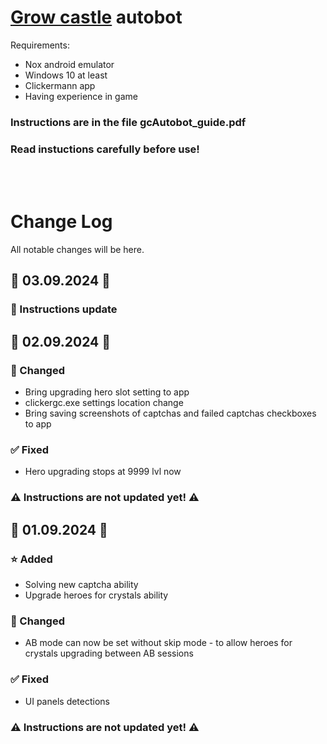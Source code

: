 # [Grow castle](https://play.google.com/store/apps/details?id=com.raongames.growcastle) autobot

Requirements:
- Nox android emulator
- Windows 10 at least
- Clickermann app
- Having experience in game

### Instructions are in the file gcAutobot_guide.pdf
### Read instuctions carefully before use!

<br/><br/>

# Change Log

All notable changes will be here.

## 📅 03.09.2024 📅

### 🧾 Instructions update

## 📅 02.09.2024 📅

### 🔄 Changed
- Bring upgrading hero slot setting to app
- clickergc.exe settings location change
- Bring saving screenshots of captchas and failed captchas checkboxes to app

### ✅ Fixed
- Hero upgrading stops at 9999 lvl now

### ⚠️ Instructions are not updated yet! ⚠️

## 📅 01.09.2024 📅

### ⭐ Added
- Solving new captcha ability
- Upgrade heroes for crystals ability

### 🔄 Changed
- AB mode can now be set without skip mode - to allow heroes for crystals upgrading between AB sessions

### ✅ Fixed
- UI panels detections

### ⚠️ Instructions are not updated yet! ⚠️